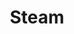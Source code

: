 ---
title: "Steam"
hidden: false
link: "https://steamcommunity.com/id/copperdevs/"
displayText: "76561199083358154"
randomResult: false
icon: "fa-steam"
---